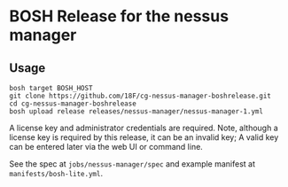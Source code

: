 # BOSH Release for the nessus manager

## Usage

```
bosh target BOSH_HOST
git clone https://github.com/18F/cg-nessus-manager-boshrelease.git
cd cg-nessus-manager-boshrelease
bosh upload release releases/nessus-manager/nessus-manager-1.yml
```

A license key and administrator credentials are required.  Note, although a license key is required by this release, it can be an invalid key; A valid key can be entered later via the web UI or command line.

See the spec at `jobs/nessus-manager/spec` and example manifest at `manifests/bosh-lite.yml`.


